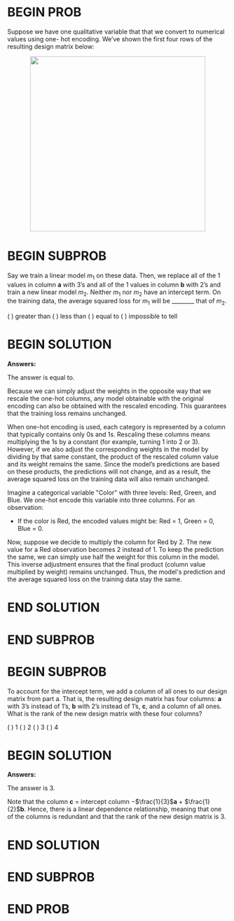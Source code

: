 # BEGIN PROB

Suppose we have one qualitative variable that that we convert to numerical values using one- hot encoding. We’ve shown the first four rows of the resulting design matrix below:

<center><img src='../assets/images/disc10/matrix.png' width=400></center>

# BEGIN SUBPROB

Say we train a linear model $m_1$ on these data. Then, we replace all of the 1 values in column **a** with 3’s and all of the 1 values in column **b** with 2’s and train a new linear model $m_2$. Neither $m_1$ nor $m_2$ have an intercept term. On the training data, the average squared loss for $m_1$ will be ________ that of $m_2$.

( ) greater than
( ) less than
( ) equal to
( ) impossible to tell

# BEGIN SOLUTION

**Answers:**

The answer is equal to. 

Because we can simply adjust the weights in the opposite way that we rescale the one-hot columns, any model obtainable with the original encoding can also be obtained with the rescaled encoding. This guarantees that the training loss remains unchanged.

When one-hot encoding is used, each category is represented by a column that typically contains only 0s and 1s. Rescaling these columns means multiplying the 1s by a constant (for example, turning 1 into 2 or 3). However, if we also adjust the corresponding weights in the model by dividing by that same constant, the product of the rescaled column value and its weight remains the same. Since the model’s predictions are based on these products, the predictions will not change, and as a result, the average squared loss on the training data will also remain unchanged.

Imagine a categorical variable "Color" with three levels: Red, Green, and Blue. We one-hot encode this variable into three columns. For an observation:
- If the color is Red, the encoded values might be: Red = 1, Green = 0, Blue = 0.

Now, suppose we decide to multiply the column for Red by 2. The new value for a Red observation becomes 2 instead of 1. To keep the prediction the same, we can simply use half the weight for this column in the model. This inverse adjustment ensures that the final product (column value multiplied by weight) remains unchanged. Thus, the model's prediction and the average squared loss on the training data stay the same.


# END SOLUTION

# END SUBPROB

# BEGIN SUBPROB

To account for the intercept term, we add a column of all ones to our design matrix from part a. That is, the resulting design matrix has four columns: **a** with 3’s instead of 1’s, **b** with 2’s instead of 1’s, **c**, and a column of all ones. What is the rank of the new design matrix with these four columns?

( ) 1
( ) 2
( ) 3
( ) 4

# BEGIN SOLUTION

**Answers:**

The answer is 3.

Note that the column **c** = intercept column −$\frac{1}{3}$**a** + $\frac{1}{2}$**b**. Hence, there is a linear dependence relationship, meaning that one of the columns is redundant and that the rank of the new design matrix is 3.

# END SOLUTION

# END SUBPROB

# END PROB